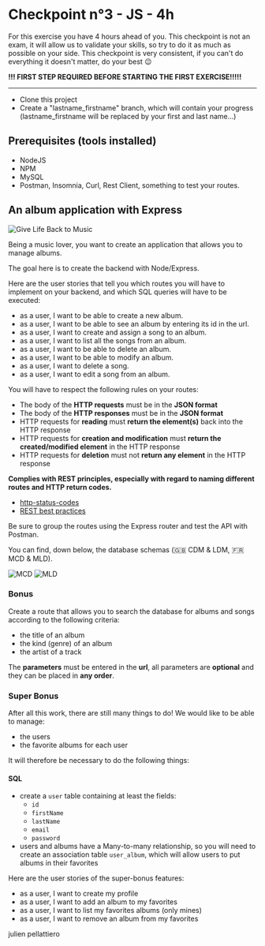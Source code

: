 # Checkpoint n°3 - JS - **4h**

For this exercise you have 4 hours ahead of you. This checkpoint is not an exam, it will allow us to validate your skills, so try to do it as much as possible on your side.
This checkpoint is very consistent, if you can't do everything it doesn't matter, do your best :wink:

**!!! FIRST STEP REQUIRED BEFORE STARTING THE FIRST EXERCISE!!!!!**

---

- Clone this project
- Create a "lastname_firstname" branch, which will contain your progress (lastname_firstname will be replaced by your first and last name...)

## Prerequisites (tools installed)

- NodeJS
- NPM
- MySQL
- Postman, Insomnia, Curl, Rest Client, something to test your routes.

## An album application with Express

![Give Life Back to Music](https://laughingsquid.com/wp-content/uploads/2013/05/givelifebacktomusic5.gif)

Being a music lover, you want to create an application that allows you to manage albums.

The goal here is to create the backend with Node/Express.

Here are the user stories that tell you which routes you will have to implement on your backend, and which SQL queries will have to be executed:

- as a user, I want to be able to create a new album.
- as a user, I want to be able to see an album by entering its id in the url.
- as a user, I want to create and assign a song to an album.
- as a user, I want to list all the songs from an album.
- as a user, I want to be able to delete an album.
- as a user, I want to be able to modify an album.
- as a user, I want to delete a song.
- as a user, I want to edit a song from an album.

You will have to respect the following rules on your routes:

- The body of the **HTTP requests** must be in the **JSON format**
- The body of the **HTTP responses** must be in the **JSON format**
- HTTP requests for **reading** must **return the element(s)** back into the HTTP response
- HTTP requests for **creation and modification** must **return the created/modified element** in the HTTP response
- HTTP requests for **deletion** must not **return any element** in the HTTP response

**Complies with REST principles, especially with regard to naming different routes and HTTP return codes.**

- [http-status-codes](https://restfulapi.net/http-status-codes/)
- [REST best practices](https://blog.mwaysolutions.com/2014/06/05/10-best-practices-for-better-restful-api/)

Be sure to group the routes using the Express router and test the API with Postman.

You can find, down below, the database schemas (:uk: CDM & LDM, :fr: MCD & MLD).

![MCD](https://i.imgur.com/Z3DKVCT.png)
![MLD](https://i.imgur.com/PDsSoEC.png)

### Bonus

Create a route that allows you to search the database for albums and songs according to the following criteria:

- the title of an album
- the kind (genre) of an album
- the artist of a track

The **parameters** must be entered in the **url**, all parameters are **optional** and they can be placed in **any order**.

### Super Bonus

After all this work, there are still many things to do! We would like to be able to manage:

- the users
- the favorite albums for each user

It will therefore be necessary to do the following things:

#### SQL

- create a `user` table containing at least the fields:
  - `id`
  - `firstName`
  - `lastName`
  - `email`
  - `password`
- users and albums have a Many-to-many relationship, so you will need to create an association table `user_album`, which will allow users to put albums in their favorites

Here are the user stories of the super-bonus features:

- as a user, I want to create my profile
- as a user, I want to add an album to my favorites
- as a user, I want to list my favorites albums (only mines)
- as a user, I want to remove an album from my favorites

julien pellattiero
